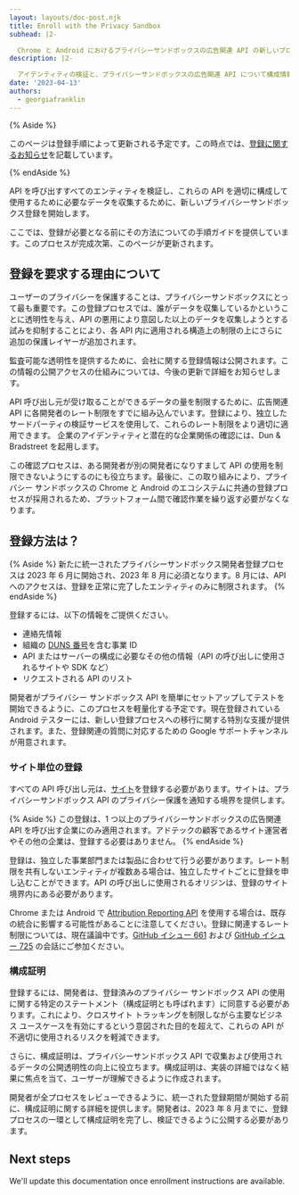 ```yaml
---
layout: layouts/doc-post.njk
title: Enroll with the Privacy Sandbox
subhead: |2-

  Chrome と Android におけるプライバシーサンドボックスの広告関連 API の新しいプロセス。
description: |2-

  アイデンティティの検証と、プライバシーサンドボックスの広告関連 API について構成情報の詳細を共有してください。Chrome と Android で共通です。
date: '2023-04-13'
authors:
  - georgiafranklin
---
```


{% Aside %}

このページは登録手順によって更新される予定です。この時点では、[登録に関するお知らせ](/blog/announce-enrollment-privacy-sandbox/)を記載しています。

{% endAside %}

API を呼び出すすべてのエンティティを検証し、これらの API を適切に構成して使用するために必要なデータを収集するために、新しいプライバシーサンドボックス登録を開始します。

ここでは、登録が必要となる前にその方法についての手順ガイドを提供しています。このプロセスが完成次第、このページが更新されます。

## 登録を要求する理由について

ユーザーのプライバシーを保護することは、プライバシーサンドボックスにとって最も重要です。この登録プロセスでは、誰がデータを収集しているかということに透明性を与え、API の悪用により意図した以上のデータを収集しようとする試みを抑制することにより、各 API 内に適用される構造上の制限の上にさらに追加の保護レイヤーが追加されます。

監査可能な透明性を提供するために、会社に関する登録情報は公開されます。この情報の公開アクセスの仕組みについては、今後の更新で詳細をお知らせします。

API 呼び出し元が受け取ることができるデータの量を制限するために、広告関連 API に各開発者のレート制限をすでに組み込んでいます。登録により、独立したサードパーティの検証サービスを使用して、これらのレート制限をより適切に適用できます。 企業のアイデンティティと潜在的な企業関係の確認には、Dun &amp; Bradstreet を起用します。

この確認プロセスは、ある開発者が別の開発者になりすまして API の使用を制限できないようにするのにも役立ちます。最後に、この取り組みにより、プライバシー サンドボックスの Chrome と Android のエコシステムに共通の登録プロセスが採用されるため、プラットフォーム間で確認作業を繰り返す必要がなくなります。

## 登録方法は？

{% Aside %} 新たに統一されたプライバシーサンドボックス開発者登録プロセスは 2023 年 6 月に開始され、2023 年 8 月に必須となります。8 月には、API へのアクセスは、登録を正常に完了したエンティティのみに制限されます。 {% endAside %}

登録するには、以下の情報をご提供ください。

- 連絡先情報
- 組織の [DUNS 番号](https://www.dnb.com/duns-number.html)を含む事業 ID
- API またはサーバーの構成に必要なその他の情報（API の呼び出しに使用されるサイトや SDK など）
- リクエストされる API のリスト

開発者がプライバシー サンドボックス API を簡単にセットアップしてテストを開始できるように、このプロセスを軽量化する予定です。現在登録されている Android テスターには、新しい登録プロセスへの移行に関する特別な支援が提供されます。また、登録関連の質問に対応するための Google サポートチャンネルが用意されます。

### サイト単位の登録

すべての API 呼び出し元は、[サイト](https://web.dev/same-site-same-origin/#public-suffix-list-and-etld)を登録する必要があります。サイトは、プライバシーサンドボックス API のプライバシー保護を通知する境界を提供します。

{% Aside %} この登録は、1 つ以上のプライバシーサンドボックスの広告関連 API を呼び出す企業にのみ適用されます。アドテックの顧客であるサイト運営者やその他の企業は、登録する必要はありません。 {% endAside %}

登録は、独立した事業部門または製品に合わせて行う必要があります。レート制限を共有しないエンティティが複数ある場合は、独立したサイトごとに登録を申し込むことができます。API の呼び出しに使用されるオリジンは、登録のサイト境界内にある必要があります。

Chrome または Android で [Attribution Reporting API](/docs/privacy-sandbox/attribution-reporting/) を使用する場合は、既存の統合に影響する可能性があることに注意してください。登録に関連するレート制限については、現在議論中です。[GitHub イシュー 661](https://github.com/WICG/attribution-reporting-api/issues/661) および [GitHub イシュー 725](https://github.com/WICG/attribution-reporting-api/issues/725) の会話にご参加ください。

### 構成証明

登録するには、開発者は、登録済みのプライバシー サンドボックス API の使用に関する特定のステートメント（構成証明とも呼ばれます）に同意する必要があります。これにより、クロスサイト トラッキングを制限しながら主要なビジネス ユースケースを有効にするという意図された目的を超えて、これらの API が不適切に使用されるリスクを軽減できます。

さらに、構成証明は、プライバシーサンドボックス API で収集および使用されるデータの公開透明性の向上に役立ちます。構成証明は、実装の詳細ではなく結果に焦点を当て、ユーザーが理解できるように作成されます。

開発者が全プロセスをレビューできるように、統一された登録期間が開始する前に、構成証明に関する詳細を提供します。開発者は、2023 年 8 月までに、登録プロセスの一環として構成証明を完了し、検証できるように公開する必要があります。

## Next steps

We'll update this documentation once enrollment instructions are available.
